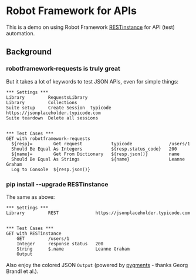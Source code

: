 # Robot Framework for APIs

This is a demo on using Robot Framework
[RESTinstance](https://github.com/asyrjasalo/RESTinstance)
for API (test) automation.

## Background

### robotframework-requests is truly great

But it takes a lot of keywords to test JSON APIs, even for simple things:

```robot
*** Settings ***
Library         RequestsLibrary
Library         Collections
Suite setup     Create Session  typicode  https://jsonplaceholder.typicode.com
Suite teardown  Delete all sessions


*** Test Cases ***
GET with robotframework-requests
  ${resp}=        Get request           typicode              /users/1
  Should Be Equal As Integers           ${resp.status_code}   200
  ${name}=        Get From Dictionary   ${resp.json()}        name
  Should Be Equal As Strings            ${name}               Leanne Graham
  Log to Console  ${resp.json()}
```

### pip install --upgrade RESTinstance

The same as above:

```robot
*** Settings ***
Library         REST              https://jsonplaceholder.typicode.com


*** Test Cases ***
GET with RESTinstance
    GET         /users/1
    Integer     response status   200
    String      $.name            Leanne Graham
    Output
```

Also enjoy the colored JSON `Output` (powered by
[pygments](http://pygments.org) - thanks Georg Brandl et al.).
